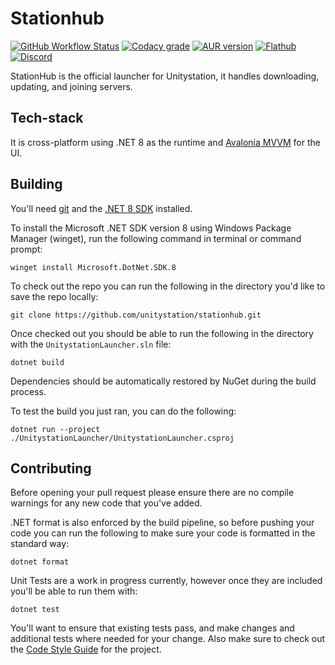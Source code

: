 # Stationhub

[![GitHub Workflow Status](https://img.shields.io/github/actions/workflow/status/unitystation/stationhub/dotnetcore.yml?style=flat-square)](https://github.com/unitystation/stationhub/actions/workflows/dotnetcore.yml)
[![Codacy grade](https://img.shields.io/codacy/grade/b6c9615ab3ba47f091efb0ff28e24798?style=flat-square)](https://app.codacy.com/gh/unitystation/stationhub)
[![AUR version](https://img.shields.io/aur/version/stationhub?style=flat-square)](https://aur.archlinux.org/packages/stationhub)
[![Flathub](https://img.shields.io/flathub/v/org.unitystation.StationHub?style=flat-square)](https://flathub.org/apps/details/org.unitystation.StationHub)
[![Discord](https://img.shields.io/discord/273774715741667329?style=flat-square)](https://discord.com/invite/tFcTpBp)

StationHub is the official launcher for Unitystation, it handles downloading, updating, and joining servers.

## Tech-stack

It is cross-platform using .NET 8 as the runtime and [Avalonia MVVM](https://docs.avaloniaui.net/guides/basics/mvvm) for the UI.

## Building

You'll need [git](https://git-scm.com) and the [.NET 8 SDK](https://dotnet.microsoft.com/en-us/download/dotnet/8.0) installed.

To install the Microsoft .NET SDK version 8 using Windows Package Manager (winget), run the following command in terminal or command prompt:

```
winget install Microsoft.DotNet.SDK.8
```

To check out the repo you can run the following in the directory you'd like to save the repo locally:

```
git clone https://github.com/unitystation/stationhub.git
```

Once checked out you should be able to run the following in the directory with the `UnitystationLauncher.sln` file:

```
dotnet build
```

Dependencies should be automatically restored by NuGet during the build process.

To test the build you just ran, you can do the following:

```
dotnet run --project ./UnitystationLauncher/UnitystationLauncher.csproj
```

## Contributing

Before opening your pull request please ensure there are no compile warnings for any new code that you've added.

.NET format is also enforced by the build pipeline, so before pushing your code you can run the following to make sure your code is formatted in the standard way:

```
dotnet format
```

Unit Tests are a work in progress currently, however once they are included you'll be able to run them with:

```
dotnet test
```

You'll want to ensure that existing tests pass, and make changes and additional tests where needed for your change.
Also make sure to check out the [Code Style Guide](https://github.com/unitystation/stationhub/blob/develop/docs/code-style-guide.md) for the project.
